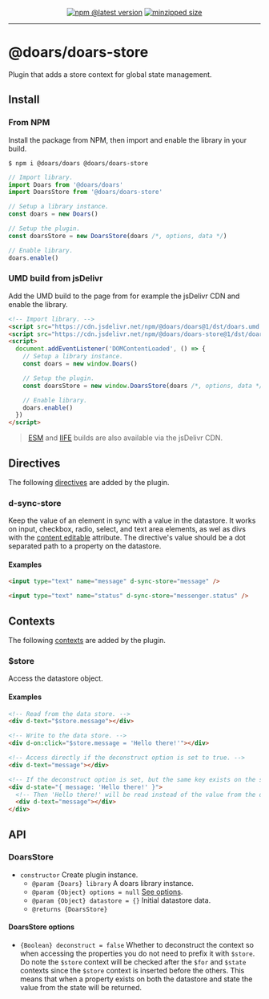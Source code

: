 <div align="center">

[![npm @latest version](https://img.shields.io/npm/v/@doars/doars-store.svg?label=Version&style=flat-square&maxAge=86400)](https://www.npmjs.com/package/@doars/doars-store)
[![minzipped size](https://img.shields.io/bundlephobia/minzip/@doars/doars-store?label=Size&style=flat-square&maxAge=86400)](https://www.npmjs.com/package/@doars/doars-store)

</div>

<hr/>

# @doars/doars-store

Plugin that adds a store context for global state management.

## Install

### From NPM

Install the package from NPM, then import and enable the library in your build.

```
$ npm i @doars/doars @doars/doars-store
```

```JavaScript
// Import library.
import Doars from '@doars/doars'
import DoarsStore from '@doars/doars-store'

// Setup a library instance.
const doars = new Doars()

// Setup the plugin.
const doarsStore = new DoarsStore(doars /*, options, data */)

// Enable library.
doars.enable()
```

### UMD build from jsDelivr

Add the UMD build to the page from for example the jsDelivr CDN and enable the library.

```HTML
<!-- Import library. -->
<script src="https://cdn.jsdelivr.net/npm/@doars/doars@1/dst/doars.umd.js"></script>
<script src="https://cdn.jsdelivr.net/npm/@doars/doars-store@1/dst/doars-store.umd.js"></script>
<script>
  document.addEventListener('DOMContentLoaded', () => {
    // Setup a library instance.
    const doars = new window.Doars()

    // Setup the plugin.
    const doarsStore = new window.DoarsStore(doars /*, options, data */)

    // Enable library.
    doars.enable()
  })
</script>
```

> [ESM](https://cdn.jsdelivr.net/npm/@doars/doars-store@1/dst/doars-store.esm.js) and [IIFE](https://cdn.jsdelivr.net/npm/@doars/doars-store@1/dst/doars-store.iife.js) builds are also available via the jsDelivr CDN.

## Directives

The following [directives](https://github.com/doars/doars/tree/main/packages/doars#directives) are added by the plugin.

### d-sync-store

Keep the value of an element in sync with a value in the datastore. It works on input, checkbox, radio, select, and text area elements, as wel as divs with the [content editable](https://developer.mozilla.org/docs/Web/Guide/HTML/Editable_content) attribute. The directive's value should be a dot separated path to a property on the datastore.

#### Examples

```HTML
<input type="text" name="message" d-sync-store="message" />
```

```HTML
<input type="text" name="status" d-sync-store="messenger.status" />
```

## Contexts

The following [contexts](https://github.com/doars/doars/tree/main/packages/doars#contexts) are added by the plugin.

### $store

Access the datastore object.

#### Examples

```HTML
<!-- Read from the data store. -->
<div d-text="$store.message"></div>
```

```HTML
<!-- Write to the data store. -->
<div d-on:click="$store.message = 'Hello there!'"></div>
```

```HTML
<!-- Access directly if the deconstruct option is set to true. -->
<div d-text="message"></div>
```

```HTML
<!-- If the deconstruct option is set, but the same key exists on the state. -->
<div d-state="{ message: 'Hello there!' }">
  <!-- Then 'Hello there!' will be read instead of the value from the data store. -->
  <div d-text="message"></div>
</div>
```

## API

### DoarsStore

- `constructor` Create plugin instance.
  - `@param {Doars} library` A doars library instance.
  - `@param {Object} options = null` [See options](#doarsstore-options).
  - `@param {Object} datastore = {}` Initial datastore data.
  - `@returns {DoarsStore}`

#### DoarsStore options

- `{Boolean} deconstruct = false` Whether to deconstruct the context so when accessing the properties you do not need to prefix it with `$store`. Do note the `$store` context will be checked after the `$for` and `$state` contexts since the `$store` context is inserted before the others. This means that when a property exists on both the datastore and state the value from the state will be returned.
